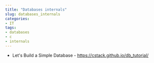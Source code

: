 ```yaml
---
title: "Databases internals"
slug: databases_internals
categories:
- IT
tags:
- databases
- c
- internals
---
```


- Let's Build a Simple Database - https://cstack.github.io/db_tutorial/

